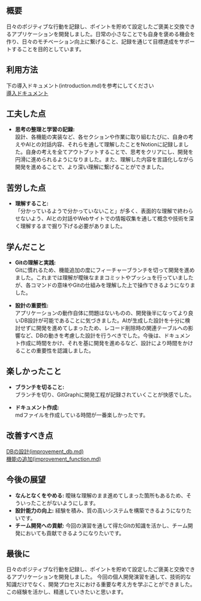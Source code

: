 ## 概要

日々のポジティブな行動を記録し、ポイントを貯めて設定したご褒美と交換できるアプリケーションを開発しました。日常の小さなことでも自身を褒める機会を作り、日々のモチベーション向上に繋げること、記録を通じて目標達成をサポートすることを目的としています。

## 利用方法
下の導入ドキュメント(introduction.md)を参考にしてください  
[導入ドキュメント](introduction.md)

## 工夫した点

*   **思考の整理と学習の記録:** <br>設計、各機能の実装など、各セクションや作業に取り組むたびに、自身の考えやAIとの対話内容、それらを通して理解したことをNotionに記録しました。自身の考えを全てアウトプットすることで、思考をクリアにし、開発を円滑に進められるようになりました。また、理解した内容を言語化しながら開発を進めることで、より深い理解に繋げることができました。


## 苦労した点

*   **理解すること:** <br>「分かっているようで分かっていないこと」が多く、表面的な理解で終わらせないよう、AIとの対話やWebサイトでの情報収集を通して概念や技術を深く理解するまで掘り下げる必要がありました。


## 学んだこと

*   **Gitの理解と実践:** <br>Gitに慣れるため、機能追加の度にフィーチャーブランチを切って開発を進めました。これまでは理解が曖昧なままコミットやプッシュを行っていましたが、各コマンドの意味やGitの仕組みを理解した上で操作できるようになりました。

*   **設計の重要性:** <br>アプリケーションの動作自体に問題はないものの、開発後半になってより良いDB設計が可能であることに気づきました。AIが生成した設計を十分に検討せずに開発を進めてしまったため、レコード削除時の関連テーブルへの影響など、DBの動きを考慮した設計を行うべきでした。今後は、ドキュメント作成に時間をかけ、それを基に開発を進めるなど、設計により時間をかけることの重要性を認識しました。

## 楽しかったこと

*   **ブランチを切ること:** <br>ブランチを切り、GitGraphに開発工程が記録されていくことが快感でした。

*   **ドキュメント作成:** <br>mdファイルを作成している時間が一番楽しかったです。

## 改善すべき点
[DBの設計(improvement_db.md)](improvement_db.md)  
[機能の追加(improvement_function.md)](improvement_function.md)

## 今後の展望
*   **なんとなくをやめる:** 曖昧な理解のまま進めてしまった箇所もあるため、そういったことがないようにします。
*   **設計能力の向上:** 経験を積み、質の高いシステムを構築できるようになりたいです。
*   **チーム開発への貢献:** 今回の演習を通して得たGitの知識を活かし、チーム開発においても貢献できるようになりたいです。

## 最後に

日々のポジティブな行動を記録し、ポイントを貯めて設定したご褒美と交換できるアプリケーションを開発しました。
今回の個人開発演習を通して、技術的な知識だけでなく、開発プロセスにおける重要な考え方を学ぶことができました。この経験を活かし、精進していきたいと思います。